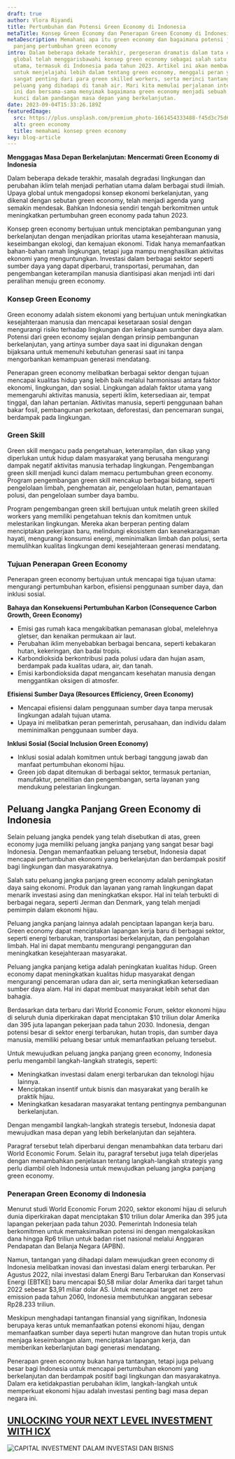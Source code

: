 ```yaml
---
draft: true
author: Vlora Riyandi
title: Pertumbuhan dan Potensi Green Economy di Indonesia
metaTitle: Konsep Green Economy dan Penerapan Green Economy di Indonesia
metaDescription: Memahami apa itu green economy dan bagaimana potensi jangka
  panjang pertumbuhan green economy
intro: Dalam beberapa dekade terakhir, pergeseran dramatis dalam tata ekonomi
  global telah menggarisbawahi konsep green economy sebagai salah satu prioritas
  utama, termasuk di Indonesia pada tahun 2023. Artikel ini akan membawa Anda
  untuk menjelajahi lebih dalam tentang green economy, menggali peran yang
  sangat penting dari para green skilled workers, serta merinci tantangan dan
  peluang yang dihadapi di tanah air. Mari kita memulai perjalanan intelektual
  ini dan bersama-sama menyimak bagaimana green economy menjadi sebuah elemen
  kunci dalam pandangan masa depan yang berkelanjutan.
date: 2023-09-04T15:33:26.189Z
featuredImage:
  src: https://plus.unsplash.com/premium_photo-1661454333488-f45d3c75d6fd?ixlib=rb-4.0.3&ixid=M3wxMjA3fDB8MHxzZWFyY2h8MXx8Z3JlZW4lMjBlY29ub215fGVufDB8fDB8fHww&auto=format&fit=crop&w=1000&q=60
  alt: green economy
  title: memahami konsep green economy
key: blog-article
---
```

**Menggagas Masa Depan Berkelanjutan: Mencermati Green Economy di Indonesia**

Dalam beberapa dekade terakhir, masalah degradasi lingkungan dan perubahan iklim telah menjadi perhatian utama dalam berbagai studi ilmiah. Upaya global untuk mengadopsi konsep ekonomi berkelanjutan, yang dikenal dengan sebutan green economy, telah menjadi agenda yang semakin mendesak. Bahkan Indonesia sendiri tengah berkomitmen untuk meningkatkan pertumbuhan green economy pada tahun 2023.

Konsep green economy bertujuan untuk menciptakan pembangunan yang berkelanjutan dengan menjadikan prioritas utama kesejahteraan manusia, keseimbangan ekologi, dan kemajuan ekonomi. Tidak hanya memanfaatkan bahan-bahan ramah lingkungan, tetapi juga mampu menghasilkan aktivitas ekonomi yang menguntungkan. Investasi dalam berbagai sektor seperti sumber daya yang dapat diperbarui, transportasi, perumahan, dan pengembangan keterampilan manusia diantisipasi akan menjadi inti dari peralihan menuju green economy.

### Konsep Green Economy

Green economy adalah sistem ekonomi yang bertujuan untuk meningkatkan kesejahteraan manusia dan mencapai kesetaraan sosial dengan mengurangi risiko terhadap lingkungan dan kelangkaan sumber daya alam. Potensi dari green economy sejalan dengan prinsip pembangunan berkelanjutan, yang artinya sumber daya saat ini digunakan dengan bijaksana untuk memenuhi kebutuhan generasi saat ini tanpa mengorbankan kemampuan generasi mendatang.

Penerapan green economy melibatkan berbagai sektor dengan tujuan mencapai kualitas hidup yang lebih baik melalui harmonisasi antara faktor ekonomi, lingkungan, dan sosial. Lingkungan adalah faktor utama yang memengaruhi aktivitas manusia, seperti iklim, ketersediaan air, tempat tinggal, dan lahan pertanian. Aktivitas manusia, seperti penggunaan bahan bakar fosil, pembangunan perkotaan, deforestasi, dan pencemaran sungai, berdampak pada lingkungan.

### Green Skill

Green skill mengacu pada pengetahuan, keterampilan, dan sikap yang diperlukan untuk hidup dalam masyarakat yang berusaha mengurangi dampak negatif aktivitas manusia terhadap lingkungan. Pengembangan green skill menjadi kunci dalam memacu pertumbuhan green economy. Program pengembangan green skill mencakup berbagai bidang, seperti pengelolaan limbah, penghematan air, pengelolaan hutan, pemantauan polusi, dan pengelolaan sumber daya bambu.

Program pengembangan green skill bertujuan untuk melatih green skilled workers yang memiliki pengetahuan teknis dan komitmen untuk melestarikan lingkungan. Mereka akan berperan penting dalam menciptakan pekerjaan baru, melindungi ekosistem dan keanekaragaman hayati, mengurangi konsumsi energi, meminimalkan limbah dan polusi, serta memulihkan kualitas lingkungan demi kesejahteraan generasi mendatang.

### Tujuan Penerapan Green Economy

Penerapan green economy bertujuan untuk mencapai tiga tujuan utama: mengurangi pertumbuhan karbon, efisiensi penggunaan sumber daya, dan inklusi sosial.

**Bahaya dan Konsekuensi Pertumbuhan Karbon (Consequence Carbon Growth, Green Economy)**

* Emisi gas rumah kaca mengakibatkan pemanasan global, melelehnya gletser, dan kenaikan permukaan air laut.
* Perubahan iklim menyebabkan berbagai bencana, seperti kebakaran hutan, kekeringan, dan badai tropis.
* Karbondioksida berkontribusi pada polusi udara dan hujan asam, berdampak pada kualitas udara, air, dan tanah.
* Emisi karbondioksida dapat mengancam kesehatan manusia dengan menggantikan oksigen di atmosfer.

**Efisiensi Sumber Daya (Resources Efficiency, Green Economy)**

* Mencapai efisiensi dalam penggunaan sumber daya tanpa merusak lingkungan adalah tujuan utama.
* Upaya ini melibatkan peran pemerintah, perusahaan, dan individu dalam meminimalkan penggunaan sumber daya.

**Inklusi Sosial (Social Inclusion Green Economy)**

* Inklusi sosial adalah komitmen untuk berbagi tanggung jawab dan manfaat pertumbuhan ekonomi hijau.
* Green job dapat ditemukan di berbagai sektor, termasuk pertanian, manufaktur, penelitian dan pengembangan, serta layanan yang mendukung pelestarian lingkungan.

## **Peluang Jangka Panjang Green Economy di Indonesia**

Selain peluang jangka pendek yang telah disebutkan di atas, green economy juga memiliki peluang jangka panjang yang sangat besar bagi Indonesia. Dengan memanfaatkan peluang tersebut, Indonesia dapat mencapai pertumbuhan ekonomi yang berkelanjutan dan berdampak positif bagi lingkungan dan masyarakatnya.

Salah satu peluang jangka panjang green economy adalah peningkatan daya saing ekonomi. Produk dan layanan yang ramah lingkungan dapat menarik investasi asing dan meningkatkan ekspor. Hal ini telah terbukti di berbagai negara, seperti Jerman dan Denmark, yang telah menjadi pemimpin dalam ekonomi hijau.

Peluang jangka panjang lainnya adalah penciptaan lapangan kerja baru. Green economy dapat menciptakan lapangan kerja baru di berbagai sektor, seperti energi terbarukan, transportasi berkelanjutan, dan pengolahan limbah. Hal ini dapat membantu mengurangi pengangguran dan meningkatkan kesejahteraan masyarakat.

Peluang jangka panjang ketiga adalah peningkatan kualitas hidup. Green economy dapat meningkatkan kualitas hidup masyarakat dengan mengurangi pencemaran udara dan air, serta meningkatkan ketersediaan sumber daya alam. Hal ini dapat membuat masyarakat lebih sehat dan bahagia.

Berdasarkan data terbaru dari World Economic Forum, sektor ekonomi hijau di seluruh dunia diperkirakan dapat menciptakan $10 triliun dolar Amerika dan 395 juta lapangan pekerjaan pada tahun 2030. Indonesia, dengan potensi besar di sektor energi terbarukan, hutan tropis, dan sumber daya manusia, memiliki peluang besar untuk memanfaatkan peluang tersebut.

Untuk mewujudkan peluang jangka panjang green economy, Indonesia perlu mengambil langkah-langkah strategis, seperti:

* Meningkatkan investasi dalam energi terbarukan dan teknologi hijau lainnya.
* Menciptakan insentif untuk bisnis dan masyarakat yang beralih ke praktik hijau.
* Meningkatkan kesadaran masyarakat tentang pentingnya pembangunan berkelanjutan.

Dengan mengambil langkah-langkah strategis tersebut, Indonesia dapat mewujudkan masa depan yang lebih berkelanjutan dan sejahtera.

Paragraf tersebut telah diperbarui dengan menambahkan data terbaru dari World Economic Forum. Selain itu, paragraf tersebut juga telah diperjelas dengan menambahkan penjelasan tentang langkah-langkah strategis yang perlu diambil oleh Indonesia untuk mewujudkan peluang jangka panjang green economy.

### Penerapan Green Economy di Indonesia

Menurut studi World Economic Forum 2020, sektor ekonomi hijau di seluruh dunia diperkirakan dapat menciptakan $10 triliun dolar Amerika dan 395 juta lapangan pekerjaan pada tahun 2030. Pemerintah Indonesia telah berkomitmen untuk memaksimalkan potensi ini dengan mengalokasikan dana hingga Rp6 triliun untuk badan riset nasional melalui Anggaran Pendapatan dan Belanja Negara (APBN).

Namun, tantangan yang dihadapi dalam mewujudkan green economy di Indonesia melibatkan inovasi dan investasi dalam energi terbarukan. Per Agustus 2022, nilai investasi dalam Energi Baru Terbarukan dan Konservasi Energi (EBTKE) baru mencapai $0,58 miliar dolar Amerika dari target tahun 2022 sebesar $3,91 miliar dolar AS. Untuk mencapai target net zero emission pada tahun 2060, Indonesia membutuhkan anggaran sebesar Rp28.233 triliun.

Meskipun menghadapi tantangan finansial yang signifikan, Indonesia berupaya keras untuk memanfaatkan potensi ekonomi hijau, dengan memanfaatkan sumber daya seperti hutan mangrove dan hutan tropis untuk menjaga keseimbangan alam, menciptakan lapangan kerja, dan memberikan keberlanjutan bagi generasi mendatang.

Penerapan green economy bukan hanya tantangan, tetapi juga peluang besar bagi Indonesia untuk mencapai pertumbuhan ekonomi yang berkelanjutan dan berdampak positif bagi lingkungan dan masyarakatnya. Dalam era ketidakpastian perubahan iklim, langkah-langkah untuk memperkuat ekonomi hijau adalah investasi penting bagi masa depan negara ini.

## [U﻿NLOCKING YOUR NEXT LEVEL INVESTMENT WITH ICX](https://icx.id/?utm_source=content_blog&utm_medium=blog&utm_campaign=blog&utm_id=content_blog&utm_content=blog_content)

![CAPITAL INVESTMENT DALAM INVESTASI DAN BISNIS](https://icx.id/img/snapinsta.app_346119647_1435083573982006_484823168912654359_n_1080-1-.jpg)